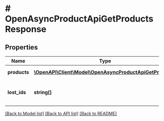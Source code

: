 # # OpenAsyncProductApiGetProductsResponse

## Properties

Name | Type | Description | Notes
------------ | ------------- | ------------- | -------------
**products** | [**\OpenAPI\Client\Model\OpenAsyncProductApiGetProduct[]**](OpenAsyncProductApiGetProduct.md) | Список продуктов | [optional]
**lost_ids** | **string[]** | Список идентификаторов которые не удалось найти | [optional]

[[Back to Model list]](../../README.md#models) [[Back to API list]](../../README.md#endpoints) [[Back to README]](../../README.md)
